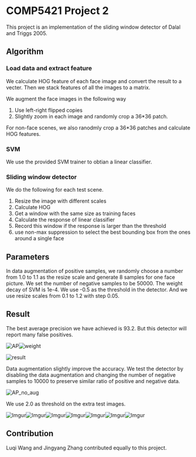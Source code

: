 # COMP5421 Project 2
This project is an implementation of the sliding window detector of Dalal and Triggs 2005.
## Algorithm
### Load data and extract feature
We calculate HOG feature of each face image and convert the result to a vecter. Then we stack features of all the images to a matrix. 

We augment the face images in the following way
1. Use left-right flipped copies
2. Slightly zoom in each image and randomly crop a 36*36 patch. 

For non-face scenes, we also ranodmly crop a 36*36 patches and calculate HOG features. 

### SVM
We use the provided SVM trainer to obtian a linear classifier. 

### Sliding window detector
We do the following for each test scene. 

1. Resize the image with different scales
2. Calculate HOG
3. Get a window with the same size as training faces
4. Calculate the response of linear classifier
6. Record this window if the response is larger than the threshold
7. use non-max suppression to select the best bounding box from the ones around a single face

## Parameters
In data augmentation of positive samples, we randomly choose a number from 1.0 to 1.1 as the resize scale and generate 8 samples for one face picture. We set the number of negative samples to be 50000. The weight decay of SVM is 1e-4. We use -0.5 as the threshold in the detector. And we use resize scales from 0.1 to 1.2 with step 0.05. 

## Result
The best average precision we have achieved is 93.2. But this detector will report many false positives. 

![AP](https://i.imgur.com/3lhf8oOm.png)![weight](https://i.imgur.com/wIOMuR4m.png)

![result](https://i.imgur.com/qEFcPbX.png)

Data augmentation slightly improve the accuracy. We test the detector by disabling the data augmentation and changing the number of negative samples to 10000 to preserve similar ratio of positive and negative data. 

![AP_no_aug](https://i.imgur.com/Lpn87com.png)

We use 2.0 as threshold on the extra test images. 

![Imgur](https://i.imgur.com/1Nv4jph.png)![Imgur](https://i.imgur.com/LABRHee.png)![Imgur](https://i.imgur.com/pn3CDsT.png)![Imgur](https://i.imgur.com/0vAOGBg.png)![Imgur](https://i.imgur.com/f90Si75.png)![Imgur](https://i.imgur.com/Se0P9PR.png)![Imgur](https://i.imgur.com/tFqfmKc.png)

## Contribution
Luqi Wang and Jingyang Zhang contributed equally to this project.